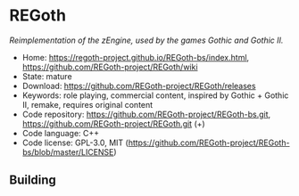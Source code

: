 # REGoth

_Reimplementation of the zEngine, used by the games Gothic and Gothic II._

- Home: https://regoth-project.github.io/REGoth-bs/index.html, https://github.com/REGoth-project/REGoth/wiki
- State: mature
- Download: https://github.com/REGoth-project/REGoth/releases
- Keywords: role playing, commercial content, inspired by Gothic + Gothic II, remake, requires original content
- Code repository: https://github.com/REGoth-project/REGoth-bs.git, https://github.com/REGoth-project/REGoth.git (+)
- Code language: C++
- Code license: GPL-3.0, MIT (https://github.com/REGoth-project/REGoth-bs/blob/master/LICENSE)

## Building
